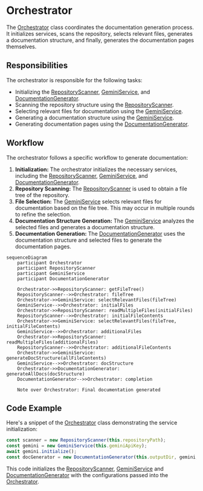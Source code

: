 # Orchestrator
The [Orchestrator](/src/services/orchestrator.ts) class coordinates the documentation generation process. It initializes services, scans the repository, selects relevant files, generates a documentation structure, and finally, generates the documentation pages themselves.

## Responsibilities

The orchestrator is responsible for the following tasks:

*   Initializing the [RepositoryScanner](/src/services/repositoryScanner.ts), [GeminiService](/src/services/geminiService.ts), and [DocumentationGenerator](/src/services/documentationGenerator.ts).
*   Scanning the repository structure using the [RepositoryScanner](/src/services/repositoryScanner.ts).
*   Selecting relevant files for documentation using the [GeminiService](/src/services/geminiService.ts).
*   Generating a documentation structure using the [GeminiService](/src/services/geminiService.ts).
*   Generating documentation pages using the [DocumentationGenerator](/src/services/documentationGenerator.ts).

## Workflow

The orchestrator follows a specific workflow to generate documentation:

1.  **Initialization:** The orchestrator initializes the necessary services, including the [RepositoryScanner](/src/services/repositoryScanner.ts), [GeminiService](/src/services/geminiService.ts), and [DocumentationGenerator](/src/services/documentationGenerator.ts).
2.  **Repository Scanning:** The [RepositoryScanner](/src/services/repositoryScanner.ts) is used to obtain a file tree of the repository.
3.  **File Selection:** The [GeminiService](/src/services/geminiService.ts) selects relevant files for documentation based on the file tree.  This may occur in multiple rounds to refine the selection.
4.  **Documentation Structure Generation:** The [GeminiService](/src/services/geminiService.ts) analyzes the selected files and generates a documentation structure.
5.  **Documentation Generation:** The [DocumentationGenerator](/src/services/documentationGenerator.ts) uses the documentation structure and selected files to generate the documentation pages.

```mermaid
sequenceDiagram
    participant Orchestrator
    participant RepositoryScanner
    participant GeminiService
    participant DocumentationGenerator

    Orchestrator->>RepositoryScanner: getFileTree()
    RepositoryScanner-->>Orchestrator: fileTree
    Orchestrator->>GeminiService: selectRelevantFiles(fileTree)
    GeminiService-->>Orchestrator: initialFiles
    Orchestrator->>RepositoryScanner: readMultipleFiles(initialFiles)
    RepositoryScanner-->>Orchestrator: initialFileContents
    Orchestrator->>GeminiService: selectRelevantFiles(fileTree, initialFileContents)
    GeminiService-->>Orchestrator: additionalFiles
    Orchestrator->>RepositoryScanner: readMultipleFiles(additionalFiles)
    RepositoryScanner-->>Orchestrator: additionalFileContents
    Orchestrator->>GeminiService: generateDocStructure(allFileContents)
    GeminiService-->>Orchestrator: docStructure
    Orchestrator->>DocumentationGenerator: generateAllDocs(docStructure)
    DocumentationGenerator-->>Orchestrator: completion

    Note over Orchestrator: Final documentation generated
```

## Code Example

Here's a snippet of the [Orchestrator](/src/services/orchestrator.ts) class demonstrating the service initialization:

```typescript
const scanner = new RepositoryScanner(this.repositoryPath);
const gemini = new GeminiService(this.geminiApiKey);
await gemini.initialize();
const docGenerator = new DocumentationGenerator(this.outputDir, gemini, scanner);
```

This code initializes the [RepositoryScanner](/src/services/repositoryScanner.ts), [GeminiService](/src/services/geminiService.ts) and [DocumentationGenerator](/src/services/documentationGenerator.ts) with the configurations passed into the [Orchestrator](/src/services/orchestrator.ts).
